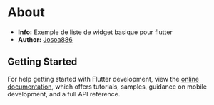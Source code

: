 # About

- **Info:** Exemple de liste de widget basique pour flutter
- **Author:** [Josoa886](https://github.com/Josoa886)

## Getting Started

For help getting started with Flutter development, view the
[online documentation](https://docs.flutter.dev/), which offers tutorials,
samples, guidance on mobile development, and a full API reference.
